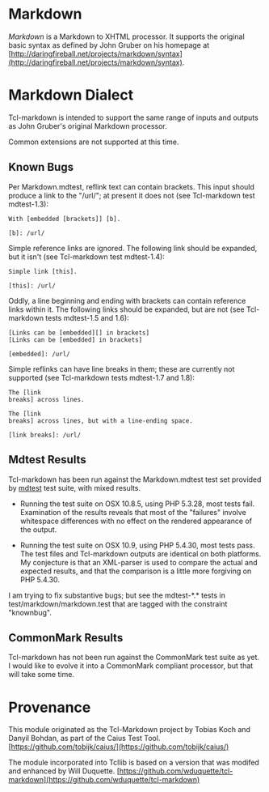 # Markdown

*Markdown* is a Markdown to XHTML processor.  It supports the original 
basic syntax as defined by John Gruber on his homepage at [http://daringfireball.net/projects/markdown/syntax](http://daringfireball.net/projects/markdown/syntax).

# Markdown Dialect

Tcl-markdown is intended to support the same range of inputs and outputs
as John Gruber's original Markdown processor.

Common extensions are not supported at this time.

## Known Bugs

Per Markdown.mdtest, reflink text can contain brackets.   This input
should produce a link to the "/url/"; at present it does not
(see Tcl-markdown test mdtest-1.3):
```
With [embedded [brackets]] [b].

[b]: /url/
```

Simple reference links are ignored.  The following link should be
expanded, but it isn't (see Tcl-markdown test mdtest-1.4):

```
Simple link [this].

[this]: /url/
```

Oddly, a line beginning and ending with brackets can contain 
reference links within it.  The following links should be expanded,
but are not (see Tcl-markdown tests mdtest-1.5 and 1.6):

```
[Links can be [embedded][] in brackets]
[Links can be [embedded] in brackets]

[embedded]: /url/

```

Simple reflinks can have line breaks in them; these are currently not
supported (see Tcl-markdown tests mdtest-1.7 and 1.8):

```
The [link
breaks] across lines.

The [link 
breaks] across lines, but with a line-ending space.

[link breaks]: /url/

```

## Mdtest Results

Tcl-markdown has been run against the Markdown.mdtest test set provided by 
[mdtest](https://github.com/michelf/mdtest) test suite, with mixed 
results.  

* Running the test suite on OSX 10.8.5, using PHP 5.3.28, most
  tests fail.  Examination of the results reveals that most of the 
  "failures" involve whitespace differences with no effect on the rendered
  appearance of the output.

* Running the test suite on OSX 10.9, using PHP 5.4.30, most tests pass.
  The test files and Tcl-markdown outputs are identical on both platforms.
  My conjecture is that an XML-parser is used to compare the actual and
  expected results, and that the comparison is a little more forgiving on 
  PHP 5.4.30.

I am trying to fix substantive bugs; but see the mdtest-\*.\* tests
in test/markdown/markdown.test that are tagged with the constraint
"knownbug".

## CommonMark Results

Tcl-markdown has not been run against the CommonMark test suite as yet.
I would like to evolve it into a CommonMark compliant processor, but that
will take some time.

# Provenance

This module originated as the Tcl-Markdown project by Tobias Koch and Danyil Bohdan, 
as part of the Caius Test Tool. [https://github.com/tobijk/caius/](https://github.com/tobijk/caius/)

The module incorporated into Tcllib is based on a version that was modifed and enhanced 
by Will Duquette. [https://github.com/wduquette/tcl-markdown](https://github.com/wduquette/tcl-markdown)

